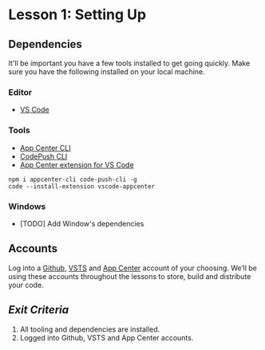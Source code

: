 # Lesson 1: Setting Up

## Dependencies
It'll be important you have a few tools installed to get going quickly. Make sure you have the following installed on your local machine.

### Editor
- [VS Code](https://code.visualstudio.com/download)

### Tools
- [App Center CLI](https://www.npmjs.com/package/appcenter-cli)
- [CodePush CLI](https://www.npmjs.com/package/code-push-cli)
- [App Center extension for VS Code](https://github.com/Microsoft/vscode-appcenter)
```
npm i appcenter-cli code-push-cli -g
code --install-extension vscode-appcenter
```

### Windows
- [TODO] Add Window's dependencies


## Accounts
Log into a [Github](https://github.com), [VSTS](htts://visualstudio.com) and [App Center](https://appcenter.ms) account of your choosing. We’ll be using these accounts throughout the lessons to store, build and distribute your code. 

## _Exit Criteria_
1. All tooling and dependencies are installed.
2. Logged into Github, VSTS and App Center accounts.